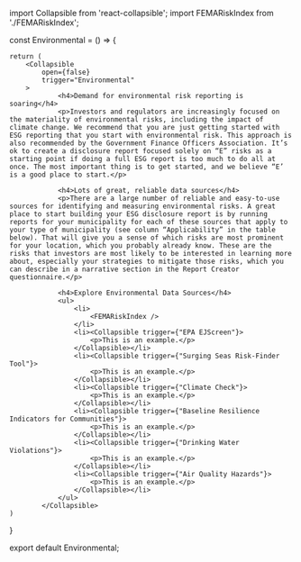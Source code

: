 import Collapsible from 'react-collapsible';
import FEMARiskIndex from './FEMARiskIndex';

const Environmental = () => {

    return (
        <Collapsible
            open={false} 
            trigger="Environmental"
        >
                <h4>Demand for environmental risk reporting is soaring</h4>
                <p>Investors and regulators are increasingly focused on the materiality of environmental risks, including the impact of climate change. We recommend that you are just getting started with ESG reporting that you start with environmental risk. This approach is also recommended by the Government Finance Officers Association. It’s ok to create a disclosure report focused solely on “E” risks as a starting point if doing a full ESG report is too much to do all at once. The most important thing is to get started, and we believe “E’ is a good place to start.</p>
                
                <h4>Lots of great, reliable data sources</h4>
                <p>There are a large number of reliable and easy-to-use sources for identifying and measuring environmental risks. A great place to start building your ESG disclosure report is by running reports for your municipality for each of these sources that apply to your type of municipality (see column “Applicability” in the table below). That will give you a sense of which risks are most prominent for your location, which you probably already know. These are the risks that investors are most likely to be interested in learning more about, especially your strategies to mitigate those risks, which you can describe in a narrative section in the Report Creator questionnaire.</p>

                <h4>Explore Environmental Data Sources</h4>
                <ul>
                    <li>
                        <FEMARiskIndex />
                    </li>
                    <li><Collapsible trigger={"EPA EJScreen"}>
                        <p>This is an example.</p>
                    </Collapsible></li>
                    <li><Collapsible trigger={"Surging Seas Risk-Finder Tool"}>
                        <p>This is an example.</p>
                    </Collapsible></li>
                    <li><Collapsible trigger={"Climate Check"}>
                        <p>This is an example.</p>
                    </Collapsible></li>
                    <li><Collapsible trigger={"Baseline Resilience Indicators for Communities"}>
                        <p>This is an example.</p>
                    </Collapsible></li>
                    <li><Collapsible trigger={"Drinking Water Violations"}>
                        <p>This is an example.</p>
                    </Collapsible></li>
                    <li><Collapsible trigger={"Air Quality Hazards"}>
                        <p>This is an example.</p>
                    </Collapsible></li>
                </ul>
            </Collapsible>
    )
}

export default Environmental;